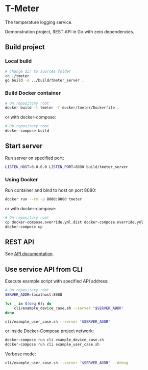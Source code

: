 # T-Meter

The temperature logging service.

Demonstration project, REST API in Go with zero dependencies.

## Build project

### Local build

```bash
# Change dir to sources folder
cd ./tmeter
go build -o ../build/tmeter_server .
```

### Build Docker container

```bash
# On repository root
docker build -t tmeter -f docker/tmeter/Dockerfile .
```

or with docker-compose:

```bash
# On repository root
docker-compose build
```

## Start server

Run server on specified port:

```bash
LISTEN_HOST=0.0.0.0 LISTEN_PORT=8080 build/tmeter_server
```

### Using Docker

Run container and bind to host on port 8080:

```bash
docker run --rm -p 8080:8080 tmeter
```

or with docker-compose:

```bash
# On repository root
cp docker-compose.override.yml.dist docker-compose.override.yml 
docker-compose up
```

## REST API

See [API documentation](./docs/api.md).

## Use service API from CLI

Execute example script with specified API address:

```bash
# On repository root
SERVER_ADDR=localhost:8080

for _ in $(seq 6); do
    cli/example_device_case.sh --server "$SERVER_ADDR"
done

cli/example_user_case.sh --server "$SERVER_ADDR"
```

or inside Docker-Compose project network:

```bash
docker-compose run cli example_device_case.sh
docker-compose run cli example_user_case.sh
```

Verbose mode:

```bash
cli/example_user_case.sh --server "$SERVER_ADDR" --debug
```
